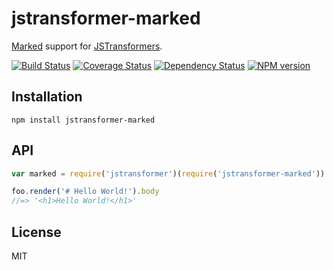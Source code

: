# jstransformer-marked

[Marked](http://npm.im/marked) support for [JSTransformers](http://github.com/jstransformers).

[![Build Status](https://img.shields.io/travis/jstransformers/jstransformer-marked/master.svg)](https://travis-ci.org/jstransformers/jstransformer-marked)
[![Coverage Status](https://img.shields.io/coveralls/jstransformers/jstransformer-marked/master.svg)](https://coveralls.io/r/jstransformers/jstransformer-marked?branch=master)
[![Dependency Status](https://img.shields.io/david/jstransformers/jstransformer-marked/master.svg)](http://david-dm.org/jstransformers/jstransformer-marked)
[![NPM version](https://img.shields.io/npm/v/jstransformer-marked.svg)](https://www.npmjs.org/package/jstransformer-marked)

## Installation

    npm install jstransformer-marked

## API

```js
var marked = require('jstransformer')(require('jstransformer-marked'))

foo.render('# Hello World!').body
//=> '<h1>Hello World!</h1>'
```

## License

MIT
